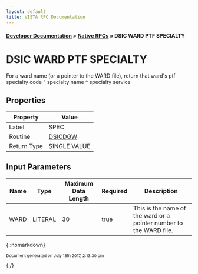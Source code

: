 ```yaml
---
layout: default
title: VISTA RPC Documentation
---
```


#### [Developer Documentation](../index) &#187; [Native RPCs](TableOfContents) &#187; DSIC WARD PTF SPECIALTY<br/>
# DSIC WARD PTF SPECIALTY

For a ward name (or a pointer to the WARD file), return that ward's  ptf specialty code ^ specialty name ^ specialty service

## Properties

Property | Value
--- | ---
Label | SPEC
Routine | [DSICDGW](http://code.osehra.org/dox/Routine_DSICDGW_source.html)
Return Type | SINGLE VALUE


## Input Parameters

Name | Type | Maximum Data Length | Required | Description
--- | --- | --- | --- | ---
WARD | LITERAL | 30 | true | This is the name of the ward or a pointer number to the WARD file.



{::nomarkdown} <br/><p style="font-size: 11px">Document generated on July 13th 2017, 2:13:30 pm</p>{:/}